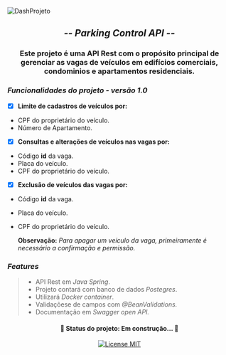 ![DashProjeto](https://user-images.githubusercontent.com/79847279/179651970-28d87256-6228-47c1-857d-ecd498b6dac6.png)
<h2 align="center">
    <i>
 -- Parking Control API --
    </i>
</h2>


<h3 align="center"> 
  Este projeto é uma API Rest com o propósito principal de gerenciar as vagas de veículos em edifícios comerciais, condominios e apartamentos residenciais.
</h3>

### *Funcionalidades do projeto - versão 1.0*

- [x] **Limite de cadastros de veículos por:**
- CPF do proprietário do veículo.
- Número de Apartamento.


- [x] **Consultas e alterações de veículos nas vagas por:**
- Código **id** da vaga.
- Placa do veículo.
- CPF do proprietário do veículo.


- [x] **Exclusão de veículos das vagas por:**
- Código **id** da vaga.
- Placa do veículo.
- CPF do proprietário do veículo.

    **Observação:** *Para apagar um veículo da vaga, primeiramente é necessário a confirmação e permissão.*



### *Features*

> - API Rest em *Java Spring*.
> - Projeto contará com banco de dados *Postegres*.
> - Utilizará *Docker container*.
> - Validaçõese de campos com *@BeanValidations.*
> - Documentação em *Swagger open API.*

  <h4 align="center">
  🚧 Status do projeto: Em construção...  🚧
  </h4>

<p align="center">
  <a href="https://opensource.org/licenses/MIT">
    <img src="https://img.shields.io/badge/License-MIT-blue.svg" alt="License MIT">
  </a>
</p>

